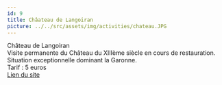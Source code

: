 ```yaml
---
id: 9
title: Châateau de Langoiran
picture: ../../src/assets/img/activities/chateau.JPG
---
```

Château de Langoiran  
Visite permanente du Château du XIIIème siècle en cours de restauration. Situation exceptionnelle dominant la Garonne.  
Tarif : 5 euros  
[Lien du site](https://www.chateaudelangoiran.com)
